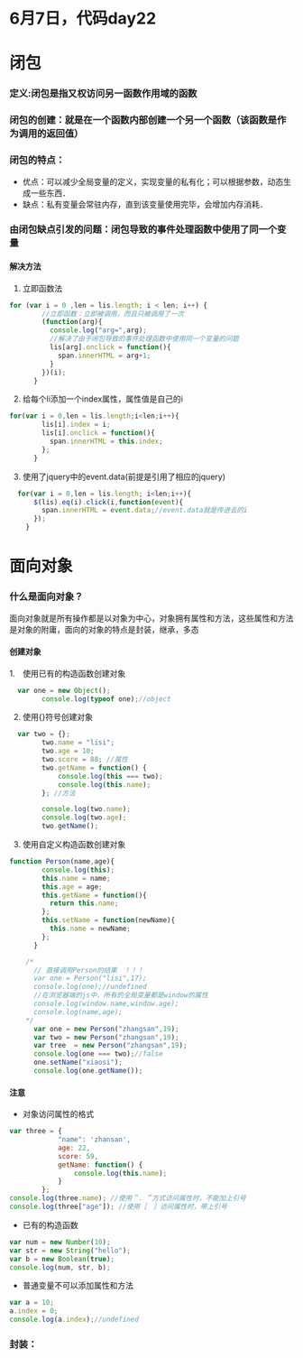 # 6月7日，代码day22

# 闭包
### 定义:闭包是指又权访问另一函数作用域的函数
### 闭包的创建：就是在一个函数内部创建一个另一个函数（该函数是作为调用的返回值）
### 闭包的特点：
* 优点：可以减少全局变量的定义，实现变量的私有化；可以根据参数，动态生成一些东西．
* 缺点：私有变量会常驻内存，直到该变量使用完毕，会增加内存消耗．
### 由闭包缺点引发的问题：闭包导致的事件处理函数中使用了同一个变量
#### 解决方法
1. 立即函数法
```js
for (var i = 0 ,len = lis.length; i < len; i++) {
        //立即函数：立即被调用，而且只被调用了一次
        (function(arg){
          console.log("arg=",arg);
          //解决了由于闭包导致的事件处理函数中使用同一个变量的问题
          lis[arg].onclick = function(){
            span.innerHTML = arg+1;
          }
        })(i);
      }
```
2. 给每个li添加一个index属性，属性值是自己的i
```js
for(var i = 0,len = lis.length;i<len;i++){
        lis[i].index = i;
        lis[i].onclick = function(){
          span.innerHTML = this.index;
        };
      }
```
3. 使用了jquery中的event.data(前提是引用了相应的jquery)
```js
  for(var i = 0,len = lis.length; i<len;i++){
      $(lis).eq(i).click(i,function(event){
        span.innerHTML = event.data;//event.data就是传进去的i
      });
    }　
```

# 面向对象
### 什么是面向对象？
面向对象就是所有操作都是以对象为中心，对象拥有属性和方法，这些属性和方法是对象的附庸，面向的对象的特点是封装，继承，多态
#### 创建对象
1.　使用已有的构造函数创建对象
```js
  var one = new Object();
        console.log(typeof one);//object
```
2. 使用{}符号创建对象
```js
  var two = {};
        two.name = "lisi";
        two.age = 10;
        two.score = 88; //属性
        two.getName = function() {
            console.log(this === two);
            console.log(this.name);
        }; //方法

        console.log(two.name);
        console.log(two.age);
        two.getName();
```
3. 使用自定义构造函数创建对象
```js
function Person(name,age){
        console.log(this);
        this.name = name;
        this.age = age;
        this.getName = function(){
          return this.name;
        };
        this.setName = function(newName){
          this.name = newName;
        };
      }

    /*
      // 直接调用Person的结果　！！！
      var one = Person("lisi",17);
      console.log(one);//undefined
      //在浏览器端的js中，所有的全局变量都是window的属性
      console.log(window.name,window.age);
      console.log(name,age);
    */
      var one = new Person("zhangsan",19);
      var two = new Person("zhangsan",19);
      var tree  = new Person("zhangsan",19);
      console.log(one === two);//false
      one.setName("xiaosi");
      console.log(one.getName());
```
#### 注意
* 对象访问属性的格式
```js
var three = {
            "name": 'zhansan',
            age: 22,
            score: 59,
            getName: function() {
                console.log(this.name);
            }
        };
console.log(three.name); //使用＂．＂方式访问属性时，不能加上引号
console.log(three["age"]); //使用［　］访问属性时，带上引号

```
* 已有的构造函数
```js
var num = new Number(10);
var str = new String("hello");
var b = new Boolean(true);
console.log(num, str, b);

```
* 普通变量不可以添加属性和方法
```js
var a = 10;
a.index = 0;
console.log(a.index);//undefined
```
### 封装：
